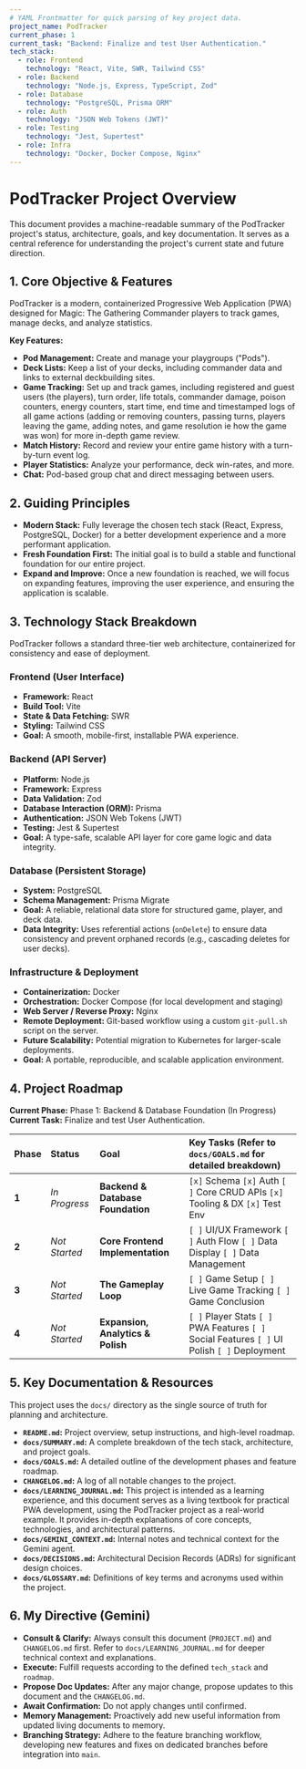 ```yaml
---
# YAML Frontmatter for quick parsing of key project data.
project_name: PodTracker
current_phase: 1
current_task: "Backend: Finalize and test User Authentication."
tech_stack:
  - role: Frontend
    technology: "React, Vite, SWR, Tailwind CSS"
  - role: Backend
    technology: "Node.js, Express, TypeScript, Zod"
  - role: Database
    technology: "PostgreSQL, Prisma ORM"
  - role: Auth
    technology: "JSON Web Tokens (JWT)"
  - role: Testing
    technology: "Jest, Supertest"
  - role: Infra
    technology: "Docker, Docker Compose, Nginx"
---
```


# PodTracker Project Overview

This document provides a machine-readable summary of the PodTracker project's status, architecture, goals, and key documentation. It serves as a central reference for understanding the project's current state and future direction.

## 1. Core Objective & Features

PodTracker is a modern, containerized Progressive Web Application (PWA) designed for Magic: The Gathering Commander players to track games, manage decks, and analyze statistics.

**Key Features:**
- **Pod Management:** Create and manage your playgroups ("Pods").
- **Deck Lists:** Keep a list of your decks, including commander data and links to external deckbuilding sites.
- **Game Tracking:** Set up and track games, including registered and guest users (the players), turn order, life totals, commander damage, poison counters, energy counters, start time, end time and timestamped logs of all game actions (adding or removing counters, passing turns, players leaving the game, adding notes, and game resolution ie how the game was won) for more in-depth game review.
- **Match History:** Record and review your entire game history with a turn-by-turn event log.
- **Player Statistics:** Analyze your performance, deck win-rates, and more.
- **Chat:** Pod-based group chat and direct messaging between users.

## 2. Guiding Principles

- **Modern Stack:** Fully leverage the chosen tech stack (React, Express, PostgreSQL, Docker) for a better development experience and a more performant application.
- **Fresh Foundation First:** The initial goal is to build a stable and functional foundation for our entire project.
- **Expand and Improve:** Once a new foundation is reached, we will focus on expanding features, improving the user experience, and ensuring the application is scalable.

## 3. Technology Stack Breakdown

PodTracker follows a standard three-tier web architecture, containerized for consistency and ease of deployment.

### Frontend (User Interface)
- **Framework:** React
- **Build Tool:** Vite
- **State & Data Fetching:** SWR
- **Styling:** Tailwind CSS
- **Goal:** A smooth, mobile-first, installable PWA experience.

### Backend (API Server)
- **Platform:** Node.js
- **Framework:** Express
- **Data Validation:** Zod
- **Database Interaction (ORM):** Prisma
- **Authentication:** JSON Web Tokens (JWT)
- **Testing:** Jest & Supertest
- **Goal:** A type-safe, scalable API layer for core game logic and data integrity.

### Database (Persistent Storage)
- **System:** PostgreSQL
- **Schema Management:** Prisma Migrate
- **Goal:** A reliable, relational data store for structured game, player, and deck data.
- **Data Integrity:** Uses referential actions (`onDelete`) to ensure data consistency and prevent orphaned records (e.g., cascading deletes for user decks).

### Infrastructure & Deployment
- **Containerization:** Docker
- **Orchestration:** Docker Compose (for local development and staging)
- **Web Server / Reverse Proxy:** Nginx
- **Remote Deployment:** Git-based workflow using a custom `git-pull.sh` script on the server.
- **Future Scalability:** Potential migration to Kubernetes for larger-scale deployments.
- **Goal:** A portable, reproducible, and scalable application environment.

## 4. Project Roadmap

**Current Phase:** Phase 1: Backend & Database Foundation (In Progress)
**Current Task:** Finalize and test User Authentication.

| Phase | Status      | Goal                                         | Key Tasks (Refer to `docs/GOALS.md` for detailed breakdown)                                                                                                                                                                                          |
| :---- | :---------- | :------------------------------------------- | :------------------------------------------------------------------------------------------------------------------------------------------------------------------------------------------------- |
| **1** | *In Progress* | **Backend & Database Foundation**            | `[x]` Schema `[x]` Auth `[ ]` Core CRUD APIs `[x]` Tooling & DX `[x]` Test Env                                                                                                                       |
| **2** | *Not Started* | **Core Frontend Implementation**             | `[ ]` UI/UX Framework `[ ]` Auth Flow `[ ]` Data Display `[ ]` Data Management                                                                                                                     |
| **3** | *Not Started* | **The Gameplay Loop**                        | `[ ]` Game Setup `[ ]` Live Game Tracking `[ ]` Game Conclusion                                                                                                                                    |
| **4** | *Not Started* | **Expansion, Analytics & Polish**            | `[ ]` Player Stats `[ ]` PWA Features `[ ]` Social Features `[ ]` UI Polish `[ ]` Deployment                                                                                                       |

## 5. Key Documentation & Resources

This project uses the `docs/` directory as the single source of truth for planning and architecture.

- **`README.md`:** Project overview, setup instructions, and high-level roadmap.
- **`docs/SUMMARY.md`:** A complete breakdown of the tech stack, architecture, and project goals.
- **`docs/GOALS.md`:** A detailed outline of the development phases and feature roadmap.
- **`CHANGELOG.md`:** A log of all notable changes to the project.
- **`docs/LEARNING_JOURNAL.md`:** This project is intended as a learning experience, and this document serves as a living textbook for practical PWA development, using the PodTracker project as a real-world example. It provides in-depth explanations of core concepts, technologies, and architectural patterns.
- **`docs/GEMINI_CONTEXT.md`:** Internal notes and technical context for the Gemini agent.
- **`docs/DECISIONS.md`:** Architectural Decision Records (ADRs) for significant design choices.
- **`docs/GLOSSARY.md`:** Definitions of key terms and acronyms used within the project.

## 6. My Directive (Gemini)

- **Consult & Clarify:** Always consult this document (`PROJECT.md`) and `CHANGELOG.md` first. Refer to `docs/LEARNING_JOURNAL.md` for deeper technical context and explanations.
- **Execute:** Fulfill requests according to the defined `tech_stack` and `roadmap`.
- **Propose Doc Updates:** After any major change, propose updates to this document and the `CHANGELOG.md`.
- **Await Confirmation:** Do not apply changes until confirmed.
- **Memory Management:** Proactively add new useful information from updated living documents to memory.
- **Branching Strategy:** Adhere to the feature branching workflow, developing new features and fixes on dedicated branches before integration into `main`.